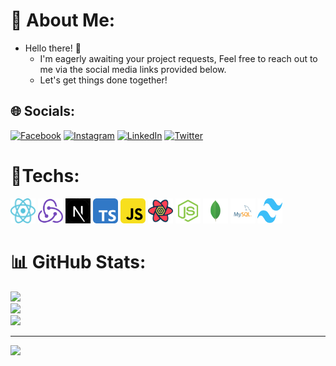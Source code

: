 # 💫 About Me:
- Hello there! 👋
    - I'm eagerly awaiting your project requests, Feel free to reach out to me via the social media links provided below.
    - Let's get things done together!


## 🌐 Socials:
[![Facebook](https://img.shields.io/badge/Facebook-%231877F2.svg?logo=Facebook&logoColor=white)](https://facebook.com/profile.php?id=100057711233366&mibextid=ZbWKwL) [![Instagram](https://img.shields.io/badge/Instagram-%23E4405F.svg?logo=Instagram&logoColor=white)](https://instagram.com/masih_developer) [![LinkedIn](https://img.shields.io/badge/LinkedIn-%230077B5.svg?logo=linkedin&logoColor=white)](https://linkedin.com/in/masih-abedini-70ab89236/) [![Twitter](https://img.shields.io/badge/Twitter-%231DA1F2.svg?logo=Twitter&logoColor=white)](https://twitter.com/masih_developer) 

# 🚀Techs:
<div class="hello">
    <img src="https://github.com/masih-developer/masih-developer/blob/main/techs/react.svg" alt="reactnative" width="40" height="40">
    <img src="https://github.com/masih-developer/masih-developer/blob/main/techs/redux.svg" alt="redux" width="40" height="40">
    <img src="https://github.com/masih-developer/masih-developer/blob/main/techs/nextjs.jpg" alt="redux" width="40" height="40">
    <img src="https://github.com/masih-developer/masih-developer/blob/main/techs/typescript.svg" alt="redux" width="40" height="40">
    <img src="https://github.com/masih-developer/masih-developer/blob/main/techs/javascript.svg" alt="javascript" width="40" height="40">
    <img src="https://github.com/masih-developer/masih-developer/blob/main/techs/tanstack-query.svg" alt="redux" width="40" height="40">
    <img src="https://github.com/masih-developer/masih-developer/blob/main/techs/nodejs.svg" alt="redux" width="40" height="40">
    <img src="https://github.com/masih-developer/masih-developer/blob/main/techs/mongodb.svg" alt="redux" width="40" height="40">
    <img src="https://github.com/masih-developer/masih-developer/blob/main/techs/mysql.svg" alt="redux" width="40" height="40">
    <img src="https://github.com/masih-developer/masih-developer/blob/main/techs/tailwindcss.svg" alt="redux" width="40" height="40">
</div>

# 📊 GitHub Stats:
![](https://github-readme-stats.vercel.app/api?username=masih-developer&theme=react&hide_border=false&include_all_commits=false&count_private=false)<br/>
![](https://github-readme-streak-stats.herokuapp.com/?user=masih-developer&theme=react&hide_border=false)<br/>
![](https://github-readme-stats.vercel.app/api/top-langs/?username=masih-developer&theme=react&hide_border=false&include_all_commits=false&count_private=false&layout=compact)

---
[![](https://visitcount.itsvg.in/api?id=masih-developer&icon=0&color=0)](https://visitcount.itsvg.in)

<!-- Proudly created with GPRM ( https://gprm.itsvg.in ) -->
